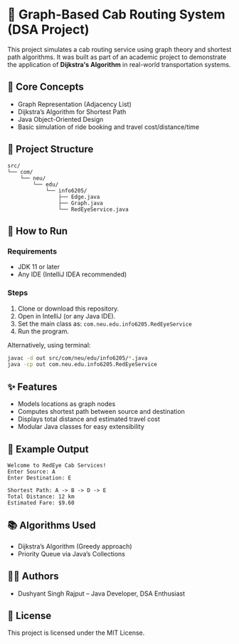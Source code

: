 
# 🚕 Graph-Based Cab Routing System (DSA Project)

This project simulates a cab routing service using graph theory and shortest path algorithms. It was built as part of an academic project to demonstrate the application of **Dijkstra's Algorithm** in real-world transportation systems.

## 🧠 Core Concepts

- Graph Representation (Adjacency List)
- Dijkstra’s Algorithm for Shortest Path
- Java Object-Oriented Design
- Basic simulation of ride booking and travel cost/distance/time

## 📁 Project Structure

```
src/
└── com/
    └── neu/
        └── edu/
            └── info6205/
                ├── Edge.java
                ├── Graph.java
                └── RedEyeService.java
```

## 🚀 How to Run

### Requirements
- JDK 11 or later
- Any IDE (IntelliJ IDEA recommended)

### Steps
1. Clone or download this repository.
2. Open in IntelliJ (or any Java IDE).
3. Set the main class as: `com.neu.edu.info6205.RedEyeService`
4. Run the program.

Alternatively, using terminal:

```bash
javac -d out src/com/neu/edu/info6205/*.java
java -cp out com.neu.edu.info6205.RedEyeService
```

## ✨ Features

- Models locations as graph nodes
- Computes shortest path between source and destination
- Displays total distance and estimated travel cost
- Modular Java classes for easy extensibility

## 📌 Example Output

```
Welcome to RedEye Cab Services!
Enter Source: A
Enter Destination: E

Shortest Path: A -> B -> D -> E
Total Distance: 12 km
Estimated Fare: $9.60
```

## 📚 Algorithms Used

- Dijkstra’s Algorithm (Greedy approach)
- Priority Queue via Java’s Collections

## 👨‍💻 Authors

- Dushyant Singh Rajput – Java Developer, DSA Enthusiast

## 📝 License

This project is licensed under the MIT License.

